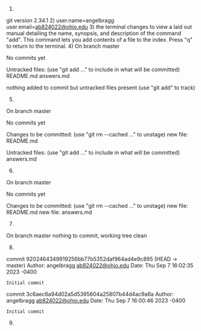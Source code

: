 1) 
git version 2.34.1
2) 
user.name=angelbragg
user.email=ab824022@ohio.edu
3)
the terminal changes to view a laid out manual detailing the name, synopsis, and description of the command "add". This command lets you add contents of a file to the index. Press "q" to return to the terminal.
4)
On branch master

No commits yet

Untracked files:
  (use "git add <file>..." to include in what will be committed)
	README.md
	answers.md

nothing added to commit but untracked files present (use "git add" to track)

5)
On branch master

No commits yet

Changes to be committed:
  (use "git rm --cached <file>..." to unstage)
	new file:   README.md

Untracked files:
  (use "git add <file>..." to include in what will be committed)
	answers.md

6)
On branch master

No commits yet

Changes to be committed:
  (use "git rm --cached <file>..." to unstage)
	new file:   README.md
	new file:   answers.md

7)
On branch master
nothing to commit, working tree clean

8)
commit 9202464349919256bb77b5352daf964ad4e9c895 (HEAD -> master)
Author: angelbragg <ab824022@ohio.edu>
Date:   Thu Sep 7 16:02:35 2023 -0400

    Initial commit

commit 3c6aec6a94d02a5d5395604a25807b44d4ac9a6a
Author: angelbragg <ab824022@ohio.edu>
Date:   Thu Sep 7 16:00:46 2023 -0400

    Initial commit

9)